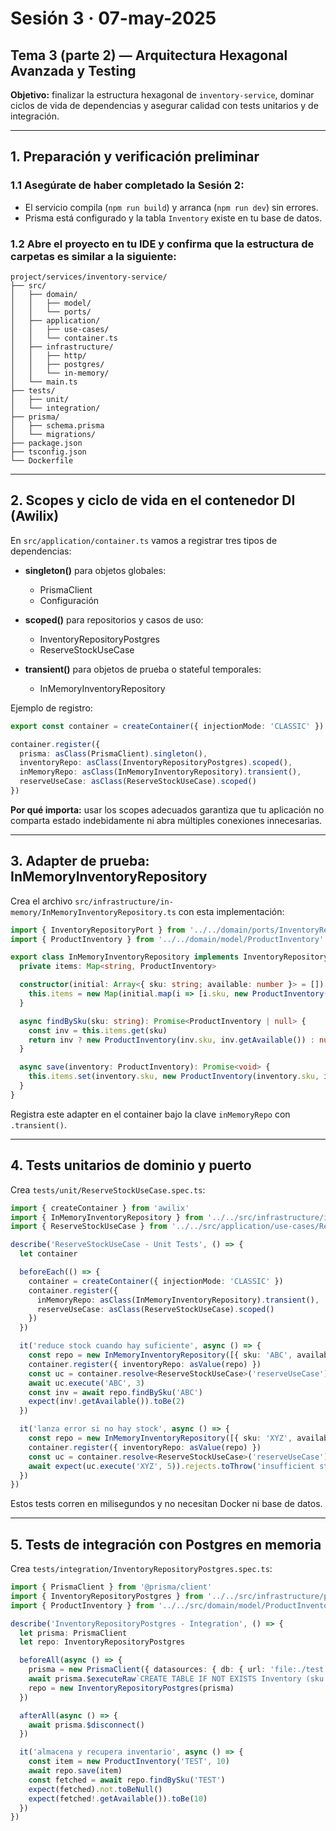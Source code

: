 # Sesión 3 · 07-may-2025  
## Tema 3 (parte 2) — Arquitectura Hexagonal Avanzada y Testing

**Objetivo:** finalizar la estructura hexagonal de `inventory-service`, dominar ciclos de vida de dependencias y asegurar calidad con tests unitarios y de integración.

---

## 1. Preparación y verificación preliminar

### 1.1 Asegúrate de haber completado la Sesión 2:  
- El servicio compila (`npm run build`) y arranca (`npm run dev`) sin errores.  
- Prisma está configurado y la tabla `Inventory` existe en tu base de datos.  

### 1.2 Abre el proyecto en tu IDE y confirma que la estructura de carpetas es similar a la siguiente:

```
project/services/inventory-service/  
├── src/  
│   ├── domain/  
│   │   ├── model/  
│   │   └── ports/  
│   ├── application/  
│   │   ├── use-cases/  
│   │   └── container.ts  
│   ├── infrastructure/  
│   │   ├── http/  
│   │   ├── postgres/  
│   │   └── in-memory/  
│   └── main.ts  
├── tests/  
│   ├── unit/  
│   └── integration/  
├── prisma/  
│   ├── schema.prisma  
│   └── migrations/  
├── package.json  
├── tsconfig.json  
└── Dockerfile
```

---

## 2. Scopes y ciclo de vida en el contenedor DI (Awilix)

En `src/application/container.ts` vamos a registrar tres tipos de dependencias:

- **singleton()** para objetos globales:  
  - PrismaClient  
  - Configuración  

- **scoped()** para repositorios y casos de uso:  
  - InventoryRepositoryPostgres  
  - ReserveStockUseCase  

- **transient()** para objetos de prueba o stateful temporales:  
  - InMemoryInventoryRepository

Ejemplo de registro:

```ts
export const container = createContainer({ injectionMode: 'CLASSIC' })

container.register({  
  prisma: asClass(PrismaClient).singleton(),  
  inventoryRepo: asClass(InventoryRepositoryPostgres).scoped(),  
  inMemoryRepo: asClass(InMemoryInventoryRepository).transient(),  
  reserveUseCase: asClass(ReserveStockUseCase).scoped()  
})
```

**Por qué importa:** usar los scopes adecuados garantiza que tu aplicación no comparta estado indebidamente ni abra múltiples conexiones innecesarias.

---

## 3. Adapter de prueba: InMemoryInventoryRepository

Crea el archivo `src/infrastructure/in-memory/InMemoryInventoryRepository.ts` con esta implementación:

```ts
import { InventoryRepositoryPort } from '../../domain/ports/InventoryRepositoryPort'  
import { ProductInventory } from '../../domain/model/ProductInventory'

export class InMemoryInventoryRepository implements InventoryRepositoryPort {  
  private items: Map<string, ProductInventory>

  constructor(initial: Array<{ sku: string; available: number }> = []) {  
    this.items = new Map(initial.map(i => [i.sku, new ProductInventory(i.sku, i.available)]))  
  }

  async findBySku(sku: string): Promise<ProductInventory | null> {  
    const inv = this.items.get(sku)  
    return inv ? new ProductInventory(inv.sku, inv.getAvailable()) : null  
  }

  async save(inventory: ProductInventory): Promise<void> {  
    this.items.set(inventory.sku, new ProductInventory(inventory.sku, inventory.getAvailable()))  
  }  
}
```

Registra este adapter en el container bajo la clave `inMemoryRepo` con `.transient()`.

---

## 4. Tests unitarios de dominio y puerto

Crea `tests/unit/ReserveStockUseCase.spec.ts`:

```ts
import { createContainer } from 'awilix'  
import { InMemoryInventoryRepository } from '../../src/infrastructure/in-memory/InMemoryInventoryRepository'  
import { ReserveStockUseCase } from '../../src/application/use-cases/ReserveStockUseCase'

describe('ReserveStockUseCase - Unit Tests', () => {  
  let container  

  beforeEach(() => {  
    container = createContainer({ injectionMode: 'CLASSIC' })  
    container.register({  
      inMemoryRepo: asClass(InMemoryInventoryRepository).transient(),  
      reserveUseCase: asClass(ReserveStockUseCase).scoped()  
    })  
  })

  it('reduce stock cuando hay suficiente', async () => {  
    const repo = new InMemoryInventoryRepository([{ sku: 'ABC', available: 5 }])  
    container.register({ inventoryRepo: asValue(repo) })  
    const uc = container.resolve<ReserveStockUseCase>('reserveUseCase')  
    await uc.execute('ABC', 3)  
    const inv = await repo.findBySku('ABC')  
    expect(inv!.getAvailable()).toBe(2)  
  })

  it('lanza error si no hay stock', async () => {  
    const repo = new InMemoryInventoryRepository([{ sku: 'XYZ', available: 1 }])  
    container.register({ inventoryRepo: asValue(repo) })  
    const uc = container.resolve<ReserveStockUseCase>('reserveUseCase')  
    await expect(uc.execute('XYZ', 5)).rejects.toThrow('insufficient stock')  
  })  
})
```

Estos tests corren en milisegundos y no necesitan Docker ni base de datos.

---

## 5. Tests de integración con Postgres en memoria

Crea `tests/integration/InventoryRepositoryPostgres.spec.ts`:

```ts
import { PrismaClient } from '@prisma/client'  
import { InventoryRepositoryPostgres } from '../../src/infrastructure/postgres/InventoryRepositoryPostgres'  
import { ProductInventory } from '../../src/domain/model/ProductInventory'

describe('InventoryRepositoryPostgres - Integration', () => {  
  let prisma: PrismaClient  
  let repo: InventoryRepositoryPostgres

  beforeAll(async () => {  
    prisma = new PrismaClient({ datasources: { db: { url: 'file:./test.db?mode=memory&cache=shared' } } })  
    await prisma.$executeRaw`CREATE TABLE IF NOT EXISTS Inventory (sku TEXT PRIMARY KEY, available INTEGER NOT NULL)`  
    repo = new InventoryRepositoryPostgres(prisma)  
  })

  afterAll(async () => {  
    await prisma.$disconnect()  
  })

  it('almacena y recupera inventario', async () => {  
    const item = new ProductInventory('TEST', 10)  
    await repo.save(item)  
    const fetched = await repo.findBySku('TEST')  
    expect(fetched).not.toBeNull()  
    expect(fetched!.getAvailable()).toBe(10)  
  })  
})
```
